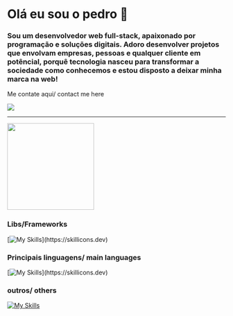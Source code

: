 # Olá eu sou o pedro 👋
### Sou um desenvolvedor web full-stack, apaixonado por programação e soluções digitais. Adoro desenvolver projetos que envolvam empresas, pessoas e qualquer cliente em potêncial, porquê tecnologia nasceu para transformar a sociedade como conhecemos e estou disposto a deixar minha marca na web!
Me contate aqui/ contact me here

<a href="https://www.linkedin.com/in/pedromartinazzo/" target="_blank"><img src="https://img.shields.io/badge/-LinkedIn-%230077B5?style=for-the-badge&logo=linkedin&logoColor=white" target="_blank"></a> 

---

<a href="https://github.com/pedrosbm">
  <img height=200 align="center" src="https://github-readme-stats.vercel.app/api/top-langs?username=pedrosbm&layout=compact&langs_count=6&card_width=320&theme=dark" />
</a>

### Libs/Frameworks

[![My Skills](https://skillicons.dev/icons?i=react,vite,spring,nextjs,supabase,)](https://skillicons.dev)

### Principais linguagens/ main languages

[![My Skills](https://skillicons.dev/icons?i=js,ts,html,css,sass,java,python,postgresql,firebase,tailwind,)](https://skillicons.dev)

### outros/ others

[![My Skills](https://skillicons.dev/icons?i=git,godot,postman)](https://skillicons.dev)
